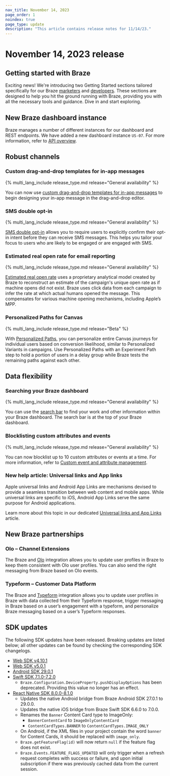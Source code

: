 ```yaml
---
nav_title: November 14, 2023
page_order: 1
noindex: true
page_type: update
description: "This article contains release notes for 11/14/23."
---
```


# November 14, 2023 release

## Getting started with Braze

Exciting news! We're introducing two Getting Started sections tailored specifically for our Braze [marketers]({{site.baseurl}}/user_guide/getting_started) and [developers]({{site.baseurl}}/developer_guide/getting_started/). These sections are designed to help you hit the ground running with Braze, providing you with all the necessary tools and guidance. Dive in and start exploring.

## New Braze dashboard instance

Braze manages a number of different instances for our dashboard and REST endpoints. We have added a new dashboard instance `US-07`. For more information, refer to [API overview]({{site.baseurl}}/api/basics/).

## Robust channels

### Custom drag-and-drop templates for in-app messages

{% multi_lang_include release_type.md release="General availability" %}

You can now use [custom drag-and-drop templates for in-app messages]({{site.baseurl}}/user_guide/message_building_by_channel/in-app_messages/drag_and_drop/create/) to begin designing your in-app message in the drag-and-drop editor.

### SMS double opt-in

{% multi_lang_include release_type.md release="General availability" %}

[SMS double opt-in]({{site.baseurl}}/user_guide/message_building_by_channel/sms_mms_rcs/keywords/double_opt_in/) allows you to require users to explicitly confirm their opt-in intent before they can receive SMS messages. This helps you tailor your focus to users who are likely to be engaged or are engaged with SMS.

### Estimated real open rate for email reporting

{% multi_lang_include release_type.md release="General availability" %}

[Estimated real open rate]({{site.baseurl}}/user_guide/message_building_by_channel/email/reporting_and_analytics/email_reporting#estimated-real-open-rate) uses a proprietary analytical model created by Braze to reconstruct an estimate of the campaign's unique open rate as if machine opens did not exist. Braze uses click data from each campaign to infer the rate at which actual humans opened the message. This compensates for various machine opening mechanisms, including Apple’s MPP. 

### Personalized Paths for Canvas

{% multi_lang_include release_type.md release="Beta" %}

With [Personalized Paths]({{site.baseurl}}/user_guide/engagement_tools/canvas/canvas_components/experiment_step/personalized_paths/), you can personalize entire Canvas journeys for individual users based on conversion likelihood, similar to Personalized Variants in campaigns. Use Personalized Paths with an Experiment Path step to hold a portion of users in a delay group while Braze tests the remaining paths against each other.

## Data flexibility

### Searching your Braze dashboard

{% multi_lang_include release_type.md release="General availability" %}

You can use the [search bar]({{site.baseurl}}/user_guide/administrative/access_braze/global_search/) to find your work and other information within your Braze dashboard. The search bar is at the top of your Braze dashboard. 

### Blocklisting custom attributes and events

{% multi_lang_include release_type.md release="General availability" %}

You can now blocklist up to 10 custom attributes or events at a time. For more information, refer to [Custom event and attribute management]({{site.baseurl}}/user_guide/data/custom_data/managing_custom_data/).

### New help article: Universal links and App links

Apple universal links and Android App Links are mechanisms devised to provide a seamless transition between web content and mobile apps. While universal links are specific to iOS, Android App Links serve the same purpose for Android applications. 

Learn more about this topic in our dedicated [Universal links and App Links]({{site.baseurl}}/user_guide/message_building_by_channel/email/universal_links/) article.

## New Braze partnerships

### Olo – Channel Extensions

The Braze and [Olo]({{site.baseurl}}/partners/ecommerce/ordering_payments_subscription/olo/) integration allows you to update user profiles in Braze to keep them consistent with Olo user profiles. You can also send the right messaging from Braze based on Olo events.

### Typeform – Customer Data Platform

The Braze and [Typeform]({{site.baseurl}}/partners/additional_channels_and_extensions/extensions/surveys/typeform/) integration allows you to update user profiles in Braze with data collected from their Typeform response, trigger messaging in Braze based on a user’s engagement with a typeform, and personalize Braze messaging based on a user’s Typeform responses.

## SDK updates

The following SDK updates have been released. Breaking updates are listed below; all other updates can be found by checking the corresponding SDK changelogs.

- [Web SDK v4.10.1](https://github.com/braze-inc/braze-web-sdk/blob/master/CHANGELOG.md)
- [Web SDK v5.0.1](https://github.com/braze-inc/braze-web-sdk/blob/master/CHANGELOG.md)
- [Android SDK 29.0.1](https://github.com/braze-inc/braze-android-sdk/blob/master/CHANGELOG.md)
- [Swift SDK 7.1.0-7.2.0](https://github.com/braze-inc/braze-swift-sdk/blob/main/CHANGELOG.md)
    - `Braze.Configuration.DeviceProperty.pushDisplayOptions` has been deprecated. Providing this value no longer has an effect.
- [React Native SDK 8.0.0-8.1.0](https://github.com/braze-inc/braze-react-native-sdk/blob/master/CHANGELOG.md)
    - Updates the native Android bridge from Braze Android SDK 27.0.1 to 29.0.0.
    - Updates the native iOS bridge from Braze Swift SDK 6.6.0 to 7.0.0.
    - Renames the `Banner` Content Card type to ImageOnly:
        - `BannerContentCard` to `ImageOnlyContentCard`
        - `ContentCardTypes.BANNER` to `ContentCardTypes.IMAGE_ONLY`
    - On Android, if the XML files in your project contain the word `banner` for Content Cards, it should be replaced with `image_only`.
    - `Braze.getFeatureFlag(id)` will now return `null` if the feature flag does not exist.
    - `Braze.Events.FEATURE_FLAGS_UPDATED` will only trigger when a refresh request completes with success or failure, and upon initial subscription if there was previously cached data from the current session.